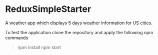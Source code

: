 # ReduxSimpleStarter
A weather app which displays 5 days weather information for US cities.

To test the application clone the repository and apply the following npm commands
> npm install
> npm start
```
